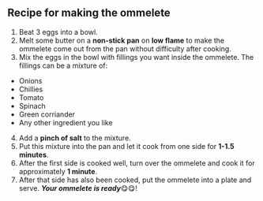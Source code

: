 ## Recipe for making the ommelete

1. Beat 3 eggs into a bowl.
2. Melt some butter on a **non-stick pan** on **low flame** to make the ommelete come out from the pan without difficulty after cooking.
3. Mix the eggs in the bowl with fillings you want inside the ommelete. The fillings can be a mixture of:
  - Onions
  - Chillies
  - Tomato
  - Spinach
  - Green corriander
  - Any other ingredient you like
4. Add a **pinch of salt** to the mixture.
5. Put this mixture into the pan and let it cook from one side for **1-1.5 minutes**.
6. After the first side is cooked well, turn over the ommelete and cook it for approximately **1 minute**.
7. After that side has also been cooked, put the ommelete into a plate and serve. _**Your ommelete is ready**_😋😋!

